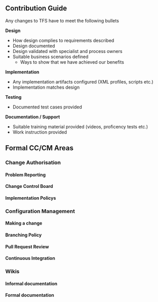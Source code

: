 ## Contribution Guide
Any changes to TFS have to meet the following bullets

**Design**
- How design complies to requirements described
- Design documented
- Design validated with specialist and process owners
- Suitable business scenarios defined
   - Ways to show that we have achieved our benefits

**Implementation**
- Any implementation artifacts configured (XML profiles, scripts etc.)
- Implementation matches design

**Testing**
- Documented test cases provided

**Documentation / Support**
- Suitable training material provided (videos, proficency tests etc.)
- Work instruction provided

## Formal CC/CM Areas
### Change Authorisation
#### Problem Reporting
#### Change Control Board
#### Implementation Policys

### Confíguration Management
#### Making a change
#### Branching Policy
#### Pull Request Review
#### Continuous Integration

### Wikis
#### Informal documentation
#### Formal documentation
